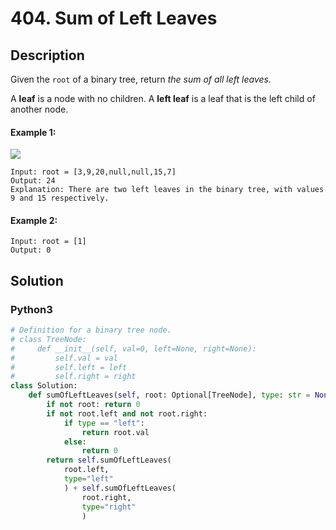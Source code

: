 # 404. Sum of Left Leaves

## Description
Given the `root` of a binary tree, return *the sum of all left leaves.*

A **leaf** is a node with no children. A **left leaf** is a leaf that is the left child of another node.

#### Example 1:
![](https://assets.leetcode.com/uploads/2021/04/08/leftsum-tree.jpg)
```
Input: root = [3,9,20,null,null,15,7]
Output: 24
Explanation: There are two left leaves in the binary tree, with values 9 and 15 respectively.
```

#### Example 2:
```
Input: root = [1]
Output: 0
```


## Solution

### Python3
```python
# Definition for a binary tree node.
# class TreeNode:
#     def __init__(self, val=0, left=None, right=None):
#         self.val = val
#         self.left = left
#         self.right = right
class Solution:
    def sumOfLeftLeaves(self, root: Optional[TreeNode], type: str = None) -> int:
        if not root: return 0
        if not root.left and not root.right:
            if type == "left": 
                return root.val
            else: 
                return 0
        return self.sumOfLeftLeaves(
            root.left, 
            type="left"
            ) + self.sumOfLeftLeaves(
                root.right,
                type="right"
                )
```